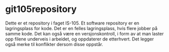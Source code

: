 # git105repository

Dette er et repository i faget IS-105. Et software repository er en
lagringsplass for kode. Det er en felles lagringsplass, hvis flere jobber 
på samme kode. Det kan også være en versjonskontroll, i form av at man 
laster opp filene underveis i arbeidet, og oppdaterer de etterhvert.
Det legger også merke til konflikter dersom disse oppstår.

